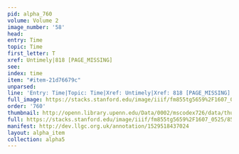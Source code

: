 ```yaml
---
pid: alpha_760
volume: Volume 2
image_number: '58'
head: 
entry: Time
topic: Time
first_letter: T
xref: Untimely|818 [PAGE_MISSING]
see: 
index: time
item: "#item-21d76679c"
unparsed: 
line: 'Entry: Time|Topic: Time|Xref: Untimely|Xref: 818 [PAGE_MISSING]|Index: time|#item-21d76679c'
full_image: https://stacks.stanford.edu/image/iiif/fm855tg5659%2F1607_0525/full/full/0/default.jpg
order: '760'
thumbnail: http://openn.library.upenn.edu/Data/0002/mscodex726/data/thumb/1607_0525_thumb.jpg
full: https://stacks.stanford.edu/image/iiif/fm855tg5659%2F1607_0525/859,4518,2956,571/full/0/default.jpg
manifest: http://dev.llgc.org.uk/annotation/1529518437024
layout: alpha_item
collection: alpha5
---
```

